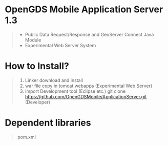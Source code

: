 OpenGDS Mobile Application Server 1.3
=================
> + Public Data Request/Response and GeoServer Connect Java Module
> + Experimental Web Server System

How to Install?
================
> 1. Linker download and install
> 2. war file copy in tomcat webapps (Experimental Web Server)
> 2. import Development tool (Eclipse etc.) git clone https://github.com/OpenGDSMobile/ApplicationServer.git (Developer)

Dependent libraries
================
> pom.xml
